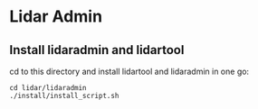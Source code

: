 # Lidar Admin

## Install lidaradmin and lidartool

cd to this directory and install lidartool and lidaradmin in one go:

```console
cd lidar/lidaradmin
./install/install_script.sh
```
